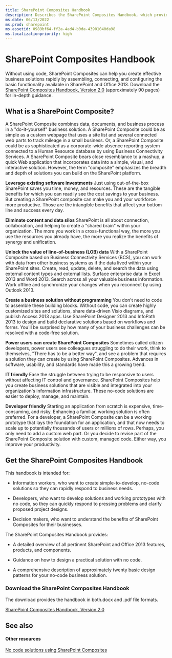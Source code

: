 ```yaml
---
title: SharePoint Composites Handbook
description: Describes the SharePoint Composites Handbook, which provides an overview of pertinent SharePoint and Office 2013 features, products, and components.
ms.date: 06/13/2022
ms.prod: sharepoint
ms.assetid: 0989bf64-ff2a-4ad4-b0da-43901040da98
ms.localizationpriority: high
---
```



# SharePoint Composites Handbook
Without using code, SharePoint Composites can help you create effective business solutions rapidly by assembling, connecting, and configuring the basic functionality available in SharePoint and Office 2013. Download the  [SharePoint Composites Handbook, Version 2.0](https://www.microsoft.com/download/details.aspx?id=36055) (approximately 90 pages) for in-depth guidance.
## What is a SharePoint Composite?

A SharePoint Composite combines data, documents, and business process in a "do-it-yourself" business solution. A SharePoint Composite could be as simple as a custom webpage that uses a site list and several connected web parts to track mileage in a small business. Or, a SharePoint Composite could be as sophisticated as a corporate-wide absence reporting system connected to a Human Resource database by using Business Connectivity Services. A SharePoint Composite bears close resemblance to a mashup, a quick Web application that incorporates data into a simple, visual, and interactive solution. However, the term "composite" emphasizes the breadth and depth of solutions you can build on the SharePoint platform.
  
    
    
 **Leverage existing software investments** Just using out-of-the-box SharePoint saves you time, money, and resources. These are the tangible benefits for which you can readily see the cost savings to your business. But creating a SharePoint composite can make you and your workforce more productive. Those are the intangible benefits that affect your bottom line and success every day.
  
    
    
 **Eliminate content and data silos** SharePoint is all about connection, collaboration, and helping to create a "shared brain" within your organization. The more you work in a cross-functional way, the more you use the resources you already have, the more you realize the benefits of synergy and unification.
  
    
    
 **Unlock the value of line-of-business (LOB) data** With a SharePoint Composite based on Business Connectivity Services (BCS), you can work with data from other business systems as if the data lived within your SharePoint sites. Create, read, update, delete, and search the data using external content types and external lists. Surface enterprise data in Excel 2013 and Word 2013. Search across all your valuable business information. Work offline and synchronize your changes when you reconnect by using Outlook 2013.
  
    
    
 **Create a business solution without programming** You don't need to code to assemble these building blocks. Without code, you can create highly customized sites and solutions, share data-driven Visio diagrams, and publish Access 2013 apps. Use SharePoint Designer 2013 and InfoPath 2013 to design and build declarative solutions based on workflows and forms. You'll be surprised by how many of your business challenges can be resolved with a code-free solution.
  
    
    
 **Power users can create SharePoint Composites** Sometimes called citizen developers, power users see colleagues struggling to do their work, think to themselves, "There has to be a better way", and see a problem that requires a solution they can create by using SharePoint Composites. Advances in software, usability, and standards have made this a growing trend.
  
    
    
 **IT friendly** Ease the struggle between trying to be responsive to users without affecting IT control and governance. SharePoint Composites help you create business solutions that are visible and integrated into your organization's information infrastructure. These no-code solutions are easier to deploy, manage, and maintain.
  
    
    
 **Developer friendly** Starting an application from scratch is expensive, time-consuming, and risky. Enhancing a familiar, working solution is often preferred. For a developer, a SharePoint Composite can be a working prototype that lays the foundation for an application, and that now needs to scale up to potentially thousands of users or millions of rows. Perhaps, you only need to add a custom web part. Or you decide to revise part of the SharePoint Composite solution with custom, managed code. Either way, you improve your productivity.
  
    
    

## Get the SharePoint Composites Handbook

This handbook is intended for:
  
    
    

- Information workers, who want to create simple-to-develop, no-code solutions so they can rapidly respond to business needs.
    
  
- Developers, who want to develop solutions and working prototypes with no code, so they can quickly respond to pressing problems and clarify proposed project designs.
    
  
- Decision makers, who want to understand the benefits of SharePoint Composites for their businesses.
    
  
The SharePoint Composites Handbook provides:
  
    
    

- A detailed overview of all pertinent SharePoint and Office 2013 features, products, and components.
    
  
- Guidance on how to design a practical solution with no code.
    
  
- A comprehensive description of approximately twenty basic design patterns for your no-code business solution.
    
  

### Download the SharePoint Composites Handbook

The download provides the handbook in both.docx and .pdf file formats.
  
    
    
 [SharePoint Composites Handbook, Version 2.0](https://www.microsoft.com/download/details.aspx?id=36055)
  
    
    

## See also


#### Other resources


  
    
    
 [No code solutions using SharePoint Composites](https://msdn.microsoft.com/sharepoint/fp161345)
